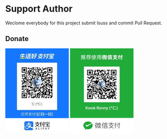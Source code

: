 
# Support Author

Weclome everybody for this project submit Isuss and commit Pull Request.

## Donate

![](../assets/alipay.jpg)
![](../assets/wechat_pay.jpg)